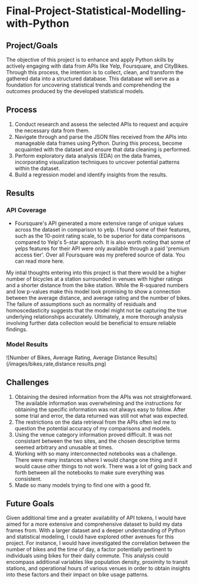 # Final-Project-Statistical-Modelling-with-Python

## Project/Goals

The objective of this project is to enhance and apply Python skills by actively engaging with data from APIs like Yelp, Foursquare, and CityBikes. Through this process, the intention is to collect, clean, and transform the gathered data into a structured database. This database will serve as a foundation for uncovering statistical trends and comprehending the outcomes produced by the developed statistical models.

## Process

1. Conduct research and assess the selected APIs to request and acquire the necessary data from them.
2. Navigate through and parse the JSON files received from the APIs into manageable data frames using Python. During this process, become acquainted with the dataset and ensure that data cleaning is performed.
3. Perform exploratory data analysis (EDA) on the data frames, incorporating visualization techniques to uncover potential patterns within the dataset.
4. Build a regression model and identify insights from the results.

## Results

### API Coverage
- Foursquare's API generated a more extensive range of unique values across the dataset in comparison to yelp. I found some of their features, such as the 10-point rating scale, to be superior for data comparisons compared to Yelp's 5-star approach. It is also worth noting that some of yelps features for their API were only available through a paid 'premium access tier'. Over all Foursquare was my prefered source of data. You can read more here.

My intial thoughts entering into this project is that there would be a higher number of bicycles at a station surrounded in venues with higher ratings and a shorter distance from the bike station. While the R-squared numbers and low p-values make this model look promising to show a connection between the average distance, and average rating and the number of bikes. The failure of assumptions such as normality of residuals and homoscedasticity suggests that the model might not be capturing the true underlying relationships accurately. Ultimately, a more thorough analysis involving further data collection would be beneficial to ensure reliable findings.
 
 ### Model Results
![Number of Bikes, Average Rating, Average Distance Results](/images/bikes,rate,distance results.png)

## Challenges 

1. Obtaining the desired information from the APIs was not straightforward. The available information was overwhelming and the instructions for obtaining the specific information was not always easy to follow. After some trial and error, the data returned was still not what was expected.
2. The restrictions on the data retrieval from the APIs often led me to question the potential accuracy of my comparisons and models.
3. Using the venue category information proved difficult. It was not consistant between the two sites, and the chosen descriptive terms seemed arbitrary and unusable at times.
4. Working with so many interconnected notebooks was a challenge. There were many instances where I would change one thing and it would cause other things to not work. There was a lot of going back and forth between all the notebooks to make sure everything was consistent.
5. Made so many models trying to find one with a good fit. 

## Future Goals

Given additional time and a greater availability of API tokens, I would have aimed for a more extensive and comprehensive dataset to build my data frames from. With a larger dataset and a deeper understanding of Python and statistical modeling, I could have explored other avenues for this project. For instance, I would have investigated the correlation between the number of bikes and the time of day, a factor potentially pertinent to individuals using bikes for their daily commute. This analysis could encompass additional variables like population density, proximity to transit stations, and operational hours of various venues in order to obtain insights into these factors and their impact on bike usage patterns.
